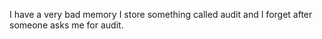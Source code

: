 I have a very bad memory I store something called audit and I forget after someone asks me for audit.